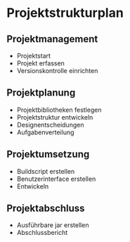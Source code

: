 # Projektstrukturplan

## Projektmanagement

- Projektstart
- Projekt erfassen
- Versionskontrolle einrichten

## Projektplanung

- Projektbibliotheken festlegen
- Projektstruktur entwickeln
- Designentscheidungen
- Aufgabenverteilung

## Projektumsetzung

- Buildscript erstellen
- Benutzerinterface erstellen
- Entwickeln

## Projektabschluss

- Ausführbare jar erstellen
- Abschlussbericht